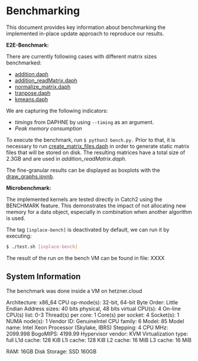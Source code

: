 # Benchmarking

This document provides key information about benchmarking the implemented in-place update approach to reproduce our results.

**E2E-Benchmark:**

There are currently following cases with different matrix sizes benchmarked:

* [addition.daph](addition.daph)
* [addition_readMatrix.daph](addition_readMatrix.daph)
* [normalize_matrix.daph](normalize_matrix.daph)
* [tranpose.daph](tranpose.daph)
* [kmeans.daph](kmeans.daph)

 We are capturing the following indicators:

* *timings* from DAPHNE by using `--timing` as an argument.
* *Peak memory* *consumption*

To execute the benchmark, run `﻿$ python3 bench.py.` Prior to that, it is necessary to run [create_matrix_files.daph](create_matrix_files.daph) in order to generate static matrix files that will be stored on disk. The resulting matrices have a total size of 2.3GB and are used in *addition_readMatrix.daph*.

The fine-granular results can be displayed as boxplots with the [draw_graphs.ipynb](draw_graphs.ipynb).

**Microbenchmark:**

The implemented kernels are tested directly in Catch2 using the BENCHMARK feature. This demonstrates the impact of not allocating new memory for a data object, especially in combination when another algorithm is used.

The tag `[inplace-bench]` is deactivated by default, we can run it by executing:

```bash
$ ./test.sh [inplace-bench]
```

The result of the run on the bench VM can be found in file: XXXX

## System Information

The benchmark was done inside a VM on hetzner.cloud

Architecture:                       x86_64
CPU op-mode(s):                     32-bit, 64-bit
Byte Order:                         Little Endian
Address sizes:                      40 bits physical, 48 bits virtual
CPU(s):                             4
On-line CPU(s) list:                0-3
Thread(s) per core:                 1
Core(s) per socket:                 4
Socket(s):                          1
NUMA node(s):                       1
Vendor ID:                          GenuineIntel
CPU family:                         6
Model:                              85
Model name:                         Intel Xeon Processor (Skylake, IBRS)
Stepping:                           4
CPU MHz:                            2099.998
BogoMIPS:                           4199.99
Hypervisor vendor:                  KVM
Virtualization type:                full
L1d cache:                          128 KiB
L1i cache:                          128 KiB
L2 cache:                           16 MiB
L3 cache:                           16 MiB

RAM: 16GB
Disk Storage: SSD 160GB
